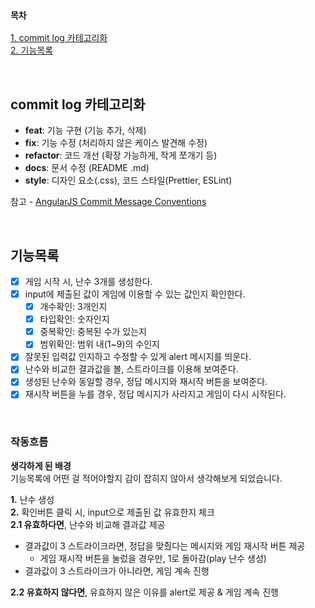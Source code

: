 ### `목차`

[1. commit log 카테고리화](#commit-log-카테고리화)  
[2. 기능목록](#기능목록)

<br>

## commit log 카테고리화

- **feat**: 기능 구현 (기능 추가, 삭제)
- **fix**: 기능 수정 (처리하지 않은 케이스 발견해 수정)
- **refactor**: 코드 개선 (확장 가능하게, 작게 쪼개기 등)
- **docs**: 문서 수정 (README .md)
- **style**: 디자인 요소(.css), 코드 스타일(Prettier, ESLint)

참고 - [AngularJS Commit Message Conventions](https://gist.github.com/stephenparish/9941e89d80e2bc58a153#allowed-type)

<br>

## 기능목록

- [x] 게임 시작 시, 난수 3개를 생성한다.
- [x] input에 제출된 값이 게임에 이용할 수 있는 값인지 확인한다.
  - [x] 개수확인: 3개인지
  - [x] 타입확인: 숫자인지
  - [x] 중복확인: 중복된 수가 있는지
  - [x] 범위확인: 범위 내(1~9)의 수인지
- [x] 잘못된 입력값 인지하고 수정할 수 있게 alert 메시지를 띄운다.
- [x] 난수와 비교한 결과값을 볼, 스트라이크를 이용해 보여준다.
- [x] 생성된 난수와 동일할 경우, 정답 메시지와 재시작 버튼을 보여준다.
- [x] 재시작 버튼을 누를 경우, 정답 메시지가 사라지고 게임이 다시 시작된다.

<br>

### 작동흐름

**생각하게 된 배경**  
기능목록에 어떤 걸 적어야할지 감이 잡히지 않아서 생각해보게 되었습니다.

**1.** 난수 생성  
**2.** 확인버튼 클릭 시, input으로 제출된 값 유효한지 체크  
**2.1 유효하다면**, 난수와 비교해 결과값 제공

- 결과값이 3 스트라이크라면, 정답을 맞췄다는 메시지와 게임 재시작 버튼 제공
  - 게임 재시작 버튼을 눌렀을 경우만, 1로 돌아감(play 난수 생성)
- 결과값이 3 스트라이크가 아니라면, 게임 계속 진행

**2.2 유효하지 않다면**, 유효하지 않은 이유를 alert로 제공 & 게임 계속 진행
